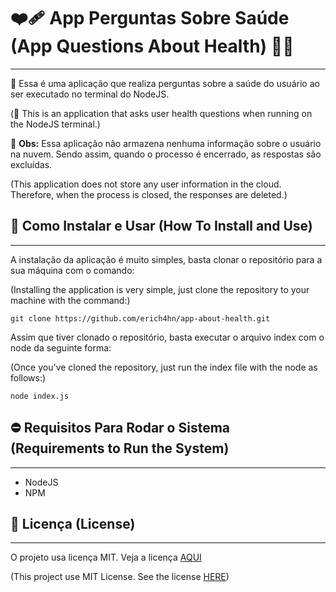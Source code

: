 # ❤‍🩹 App Perguntas Sobre Saúde (App Questions About Health) 👨‍⚕

---

💬 Essa é uma aplicação que realiza perguntas sobre a saúde do usuário ao ser executado no terminal do NodeJS.

(💬 This is an application that asks user health questions when running on the NodeJS terminal.)

📢 **Obs:** Essa aplicação não armazena nenhuma informação sobre o usuário na nuvem. Sendo assim, quando o processo é encerrado, as respostas são excluídas.

(This application does not store any user information in the cloud. Therefore, when the process is closed, the responses are deleted.)

## 📜 Como Instalar e Usar (How To Install and Use)

---

A instalação da aplicação é muito simples, basta clonar o repositório para a sua máquina com o comando:

(Installing the application is very simple, just clone the repository to your machine with the command:)

`git clone https://github.com/erich4hn/app-about-health.git`

Assim que tiver clonado o repositório, basta executar o arquivo index com o node da seguinte forma:

(Once you've cloned the repository, just run the index file with the node as follows:)

`node index.js`

## ⛔ Requisitos Para Rodar o Sistema (Requirements to Run the System)

---

- NodeJS
- NPM

## 📑 Licença (License)

---

O projeto usa licença MIT. Veja a licença [AQUI](https://github.com/erich4hn/app-about-health/blob/master/LICENSE)

(This project use MIT License. See the license [HERE](https://github.com/erich4hn/app-about-health/blob/master/LICENSE))
